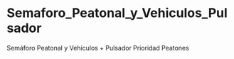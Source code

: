 # Semaforo_Peatonal_y_Vehiculos_Pulsador
Semáforo Peatonal y Vehículos + Pulsador Prioridad Peatones
